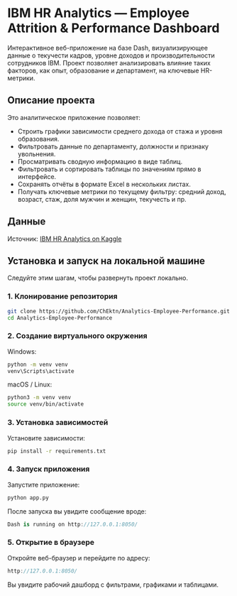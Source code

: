 # IBM HR Analytics — Employee Attrition & Performance Dashboard

Интерактивное веб-приложение на базе Dash, визуализирующее данные о текучести кадров, уровне доходов и производительности сотрудников IBM. Проект позволяет анализировать влияние таких факторов, как опыт, образование и департамент, на ключевые HR-метрики.

## Описание проекта

Это аналитическое приложение позволяет:
- Строить графики зависимости среднего дохода от стажа и уровня образования.
- Фильтровать данные по департаменту, должности и признаку увольнения.
- Просматривать сводную информацию в виде таблиц.
- Фильтровать и сортировать таблицы по значениям прямо в интерфейсе.
- Сохранять отчёты в формате Excel в нескольких листах.
- Получать ключевые метрики по текущему фильтру: средний доход, возраст, стаж, доля мужчин и женщин, текучесть и пр.

## Данные
 
Источник: [IBM HR Analytics on Kaggle](https://www.kaggle.com/datasets/pavansubhasht/ibm-hr-analytics-attrition-dataset/)

## Установка и запуск на локальной машине

Следуйте этим шагам, чтобы развернуть проект локально.

### 1. Клонирование репозитория

```bash
git clone https://github.com/ChEktn/Analytics-Employee-Performance.git
cd Analytics-Employee-Performance
```

### 2. Создание виртуального окружения

Windows:
```bash
python -m venv venv
venv\Scripts\activate
```

macOS / Linux:
```bash
python3 -m venv venv
source venv/bin/activate
```

### 3. Установка зависимостей

Установите зависимости:
```bash
pip install -r requirements.txt
```

### 4. Запуск приложения

Запустите приложение:
```bash
python app.py
```

После запуска вы увидите сообщение вроде:
```csharp
Dash is running on http://127.0.0.1:8050/
```

### 5. Открытие в браузере


Откройте веб-браузер и перейдите по адресу:
```cpp
http://127.0.0.1:8050/
```
Вы увидите рабочий дашборд с фильтрами, графиками и таблицами.